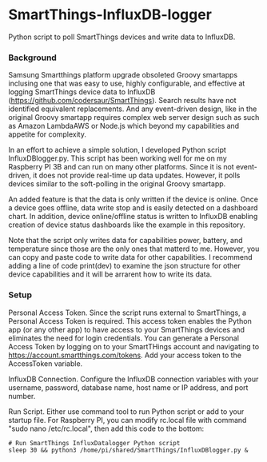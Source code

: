 # SmartThings-InfluxDB-logger
Python script to poll SmartThings devices and write data to InfluxDB.

### Background
Samsung Smartthings platform upgrade obsoleted Groovy smartapps inclusing one that was easy to use, highly configurable, and effective at logging SmartThings device data to InfluxDB (https://github.com/codersaur/SmartThings).  Search results have not identified equivalent replacements.  And any event-driven design, like in the original Groovy smartapp requires complex web server design such as such as Amazon LambdaAWS or Node.js which beyond my capabilities and appetite for complexity.

In an effort to achieve a simple solution, I developed Python script InfluxDBlogger.py.  This script has been working well for me on my Raspberry PI 3B and can run on many other platforms.  Since it is not event-driven, it does not provide real-time up data updates.  However, it polls devices similar to the soft-polling in the original Groovy smartapp.

An added feature is that the data is only written if the device is online.  Once a device goes offline, data write stop and is easily detected on a dashboard chart.  In addition, device online/offline status is written to InfluxDB enabling creation of device status dashboards like the example in this repository.

Note that the script only writes data for capabilities power, battery, and temperature since those are the only ones that matterd to me.  However, you can copy and paste code to write data for other capabilities.  I recommend adding a line of code print(dev) to examine the json structure for other device capabilities and it will be arrarent how to write its data.

### Setup
Personal Access Token.  Since the script runs external to SmartThings, a Personal Access Token is required.  This access token enables the Python app (or any other app) to have access to your SmartThings devices and eliminates the need for login credentials.  You can generate a Personal Access Token by logging on to your SmartTHings account and navigating to https://account.smartthings.com/tokens.  Add your access token to the AccessToken variable.

InfluxDB Connection.  Configure the InfluxDB connection variables with your username, password, database name, host name or IP address, and port number.

Run Script.  Either use command tool to run Python script or add to your startup file.  For Raspberry PI, you can modify rc.local file with command "sudo nano /etc/rc.local", then add this code to the bottom:

    # Run SmartThings InfluxDatalogger Python script
    sleep 30 && python3 /home/pi/shared/SmartThings/InfluxDBlogger.py &

